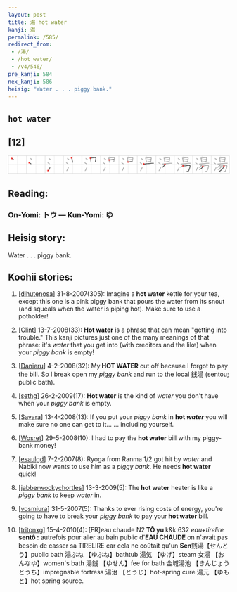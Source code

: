 ```yaml
---
layout: post
title: 湯 hot water
kanji: 湯
permalink: /585/
redirect_from:
 - /湯/
 - /hot water/
 - /v4/546/
pre_kanji: 584
nex_kanji: 586
heisig: "Water . . . piggy bank."
---
```


## `hot water`

## [12]

<div class="stroke"><img src="../images/E6B9AF.png" /></div>

## Reading:

### On-Yomi: トウ &mdash; Kun-Yomi: ゆ

## Heisig story:

Water . . . piggy bank.

## Koohii stories:

1) [<a href="http://kanji.koohii.com/profile/dihutenosa">dihutenosa</a>] 31-8-2007(305): Imagine a<strong> hot water</strong> kettle for your tea, except this one is a pink piggy bank that pours the water from its snout (and squeals when the water is piping hot). Make sure to use a potholder!

2) [<a href="http://kanji.koohii.com/profile/Clint">Clint</a>] 13-7-2008(33): <strong>Hot water</strong> is a phrase that can mean &quot;getting into trouble.&quot; This kanji pictures just one of the many meanings of that phrase: it&#039;s <em>water</em> that you get into (with creditors and the like) when your <em>piggy bank</em> is empty!

3) [<a href="http://kanji.koohii.com/profile/Danieru">Danieru</a>] 4-2-2008(32): My<strong> HOT WATER</strong> cut off because I forgot to pay the bill. So I break open my <em>piggy bank</em> and run to the local 銭湯 (sentou; public bath).

4) [<a href="http://kanji.koohii.com/profile/sethg">sethg</a>] 26-2-2009(17): <strong>Hot water</strong> is the kind of <em>water</em> you don&#039;t have when your <em>piggy bank</em> is empty.

5) [<a href="http://kanji.koohii.com/profile/Savara">Savara</a>] 13-4-2008(13): If you put your <em>piggy bank</em> in <strong>hot <em>water</em></strong> you will make sure no one can get to it... ... including yourself.

6) [<a href="http://kanji.koohii.com/profile/Wosret">Wosret</a>] 29-5-2008(10): I had to pay the<strong> hot water</strong> bill with my piggy-bank money!

7) [<a href="http://kanji.koohii.com/profile/esaulgd">esaulgd</a>] 7-2-2007(8): Ryoga from Ranma 1/2 got hit by <em>water</em> and Nabiki now wants to use him as a <em>piggy bank</em>. He needs<strong> hot water</strong> quick!

8) [<a href="http://kanji.koohii.com/profile/jabberwockychortles">jabberwockychortles</a>] 13-3-2009(5): The<strong> hot water</strong> heater is like a <em>piggy bank</em> to keep <em>water</em> in.

9) [<a href="http://kanji.koohii.com/profile/vosmiura">vosmiura</a>] 31-5-2007(5): Thanks to ever rising costs of energy, you&#039;re going to have to break your <em>piggy bank</em> to pay your<strong> hot water</strong> bill.

10) [<a href="http://kanji.koohii.com/profile/tritonxg">tritonxg</a>] 15-4-2010(4): [FR]eau chaude N2<strong> TÔ yu </strong>k&amp;k:632 <em>eau+tirelire </em><strong>sentô :</strong> autrefois pour aller au bain public d&#039;<strong>EAU CHAUDE</strong> on n&#039;avait pas besoin de casser sa TIRELIRE car cela ne coûtait qu&#039;un <strong>Sen</strong>銭湯【せんとう】public bath 湯ぶね 【ゆぶね】bathtub 湯気 【ゆげ】steam 女湯 【おんなゆ】women&#039;s bath 湯銭 【ゆせん】fee for bath 金城湯池 【きんじょうとうち】impregnable fortress 湯治 【とうじ】hot-spring cure 湯元 【ゆもと】hot spring source.
